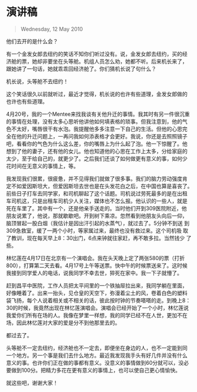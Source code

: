 # 演讲稿
> Wednesday, 12 May 2010

他们去开的是什么会？

有一个金发女郎去纽约的笑话不知你们听过没有。说，金发女郎去纽约，买的经
济舱的票，她却非要坐在头等舱。机组人员怎么劝，她都不听。后来机长来了，
跟她讲了一句话，她就乖乖回经济舱了。你们猜机长说了句什么？

机长说，头等舱不去纽约！

这个笑话很久以前就听过，最近才觉得，机长说的也许有些道理，金发女郎做的
也许也有些道理。

4月20号，我的一个Mentee来找我谈有关他升迁的事情。我其时有另一件很沉重
的事情在处理，没有太多心思听他讲他如何填表格的琐事。但我注意到，他的气
色不太好，嘴唇很干有水泡。我提醒他多多注意一下自己的生活。但他的心思完
全在他的升迁问题上，一再问我如何添表格才会更好。我说，你还是去照照镜子
吧，看看你的气色为什么这么差，你的嘴唇上为什么起了泡。他一下惊醒了。他
想到了他的妻子，还有他的女儿。他也知道他的心思在工作上太多，分给家庭的
太少，至于给自己的，就更少了。之后我们还谈了如何做更有意义的事，如何少
花时间在无意义的事情上，等。

我发现我们很累，很疲惫，并不见得我们就做了很多事。我们的脑力劳动强度肯
定不如爱因斯坦大，但爱因斯坦去世也是在头发花白之后，在中国也算是喜丧了。
前些日子打车去同学家，和司机聊起了这个话题。司机说过劳死最多的是在出租
车司机这，只是出租车司机少人关注，媒体也不怎么报。他认识的一些人，就是
死在车里了。其中有一个，还是他亲手送走的。当时他们开到309医院附近，他
朋友说累了，他说，那就歇歇吧。开到树下乘凉。忽然看到他朋友头向后一仰，
脑顶冒起一股白烟（我估计是因出汗引起的水蒸气），就过去了。5分钟不到送
到309急救室，缓了一两个小时，等家属过来，最终也没有救过来。这个司机吸
取了教训，现在每天早上8：30出门，6点来钟就往家赶，再不敢多拉。当然钱少
了些。

林忆莲在4月17日在北京有一个演唱会。我在头天晚上定了两张580的票（打折
800），打算第二天去看。4月17号上午等送票。快中午的时候票送来了。这时候
我接到同学爱人的电话，说我同学不幸去世，猝死在家中。我一下子就懵了。

赶到昌平中医院，工作人员把太平间里的一个铁抽屉拉出来，我同学躺在里面，
好像睡着了。出来一抬头，见仓皇的天空下，弥漫着尘土的风，卷着白色的塑料
袋飞扬，每个人说着相关或不相关的话，彼此按时钟的节奏嗒嗒的走。到晚上8：
30的时候，我竟然出现在林忆莲演唱会。演唱会已经开始了一个小时，林忆莲说
我爱你们所有在场的人。我像在梦里一样想，我的同学已经不在人世，更加不在
场，因此林忆莲对大家的爱是分不到他那里去的。

都过去了。

头等舱不一定去纽约，经济舱也不一定去，即便坐在身边的人，也不一定能到同
一个地方。另一个事是我们去什么地方。最近我发现我手头有好几件并没有什么
意义的事。也许你们正在做的事都有意义。没意义的事情做到60分就可以，没必
要做到100分。把精力多花在更有意义的事情上，也可以使自己更心情愉快。

就这些吧，谢谢大家！
